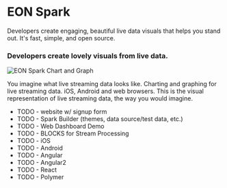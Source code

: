 # EON Spark

Developers create engaging, beautiful
live data visuals that helps you stand out.
It's fast, simple, and open source.

### Developers create **lovely visuals** from live data.

![EON Spark Chart and Graph](http://i.imgur.com/aFysWAy.gif)

You imagine what live streaming data looks like.
Charting and graphing for live streaming data.
iOS, Android and web browsers.
This is the visual representation of live streaming data,
the way you would imagine.

 - TODO - website w/ signup form
 - TODO - Spark Builder (themes, data source/test data, etc.)
 - TODO - Web Dashboard Demo
 - TODO - BLOCKS for Stream Processing
 - TODO - iOS 
 - TODO - Android
 - TODO - Angular
 - TODO - Angular2
 - TODO - React
 - TODO - Polymer
